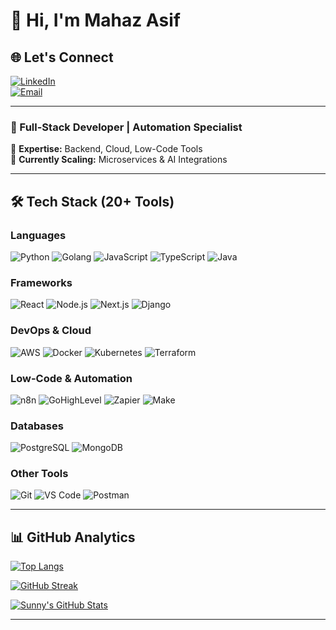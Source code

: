 # 👋 Hi, I'm Mahaz Asif

## 🌐 Let's Connect  
[![LinkedIn](https://img.shields.io/badge/LinkedIn-0077B5?style=for-the-badge&logo=linkedin&logoColor=white)](https://www.linkedin.com/in/mahaz-asif-357374228)  
[![Email](https://img.shields.io/badge/Email-D14836?style=for-the-badge&logo=gmail&logoColor=white)](mailto:rajasunny9299@gmail.com)  

---

### 🚀 Full-Stack Developer | Automation Specialist  

🔹 **Expertise:** Backend, Cloud, Low-Code Tools  
🔹 **Currently Scaling:** Microservices & AI Integrations  

---

## 🛠️ **Tech Stack (20+ Tools)**  

### **Languages**  
![Python](https://img.shields.io/badge/Python-3776AB?style=for-the-badge&logo=python&logoColor=white)
![Golang](https://img.shields.io/badge/Go-00ADD8?style=for-the-badge&logo=go&logoColor=white)
![JavaScript](https://img.shields.io/badge/JavaScript-F7DF1E?style=for-the-badge&logo=javascript&logoColor=black)
![TypeScript](https://img.shields.io/badge/TypeScript-3178C6?style=for-the-badge&logo=typescript&logoColor=white)
![Java](https://img.shields.io/badge/Java-007396?style=for-the-badge&logo=java&logoColor=white)

### **Frameworks**  
![React](https://img.shields.io/badge/React-61DAFB?style=for-the-badge&logo=react&logoColor=black)
![Node.js](https://img.shields.io/badge/Node.js-339933?style=for-the-badge&logo=node.js&logoColor=white)
![Next.js](https://img.shields.io/badge/Next.js-000000?style=for-the-badge&logo=next.js&logoColor=white)
![Django](https://img.shields.io/badge/Django-092E20?style=for-the-badge&logo=django&logoColor=white)

### **DevOps & Cloud**  
![AWS](https://img.shields.io/badge/AWS-232F3E?style=for-the-badge&logo=amazon-aws&logoColor=white)
![Docker](https://img.shields.io/badge/Docker-2496ED?style=for-the-badge&logo=docker&logoColor=white)
![Kubernetes](https://img.shields.io/badge/Kubernetes-326CE5?style=for-the-badge&logo=kubernetes&logoColor=white)
![Terraform](https://img.shields.io/badge/Terraform-7B42BC?style=for-the-badge&logo=terraform&logoColor=white)

### **Low-Code & Automation**  
![n8n](https://img.shields.io/badge/n8n-000000?style=for-the-badge&logo=n8n&logoColor=white)
![GoHighLevel](https://img.shields.io/badge/GoHighLevel-00AEEF?style=for-the-badge&logo=data:image/svg+xml;base64,PHN2ZyB4bWxucz0iaHR0cDovL3d3dy53My5vcmcvMjAwMC9zdmciIHZpZXdCb3g9IjAgMCA1MTIgNTEyIj48cGF0aCBmaWxsPSIjMDBBRUVGIiBkPSJNMjU2IDhDMTE5IDggOCAxMTkgOCAyNTZzMTExIDI0OCAyNDggMjQ4IDI0OC0xMTEgMjQ4LTI0OFMzOTMgOCAyNTYgOHptMCA0NDguNWMtMTEwLjUgMC0yMDAuNS05MC0yMDAuNS0yMDAuNVMxNDUuNSA1Ni41IDI1NiA1Ni41IDQ1Ni41IDE0Ni41IDQ1Ni41IDI1NiAzNjYuNSA0NTYuNSAyNTYgNDU2LjV6Ii8+PC9zdmc+)
![Zapier](https://img.shields.io/badge/Zapier-FF4A00?style=for-the-badge&logo=zapier&logoColor=white)
![Make](https://img.shields.io/badge/Make-00C7B7?style=for-the-badge&logo=integromat&logoColor=white)

### **Databases**  
![PostgreSQL](https://img.shields.io/badge/PostgreSQL-4169E1?style=for-the-badge&logo=postgresql&logoColor=white)
![MongoDB](https://img.shields.io/badge/MongoDB-47A248?style=for-the-badge&logo=mongodb&logoColor=white)

### **Other Tools**  
![Git](https://img.shields.io/badge/Git-F05032?style=for-the-badge&logo=git&logoColor=white)
![VS Code](https://img.shields.io/badge/VS_Code-007ACC?style=for-the-badge&logo=visual-studio-code&logoColor=white)
![Postman](https://img.shields.io/badge/Postman-FF6C37?style=for-the-badge&logo=postman&logoColor=white)

---

## 📊 **GitHub Analytics**  

[![Top Langs](https://github-readme-stats.vercel.app/api/top-langs/?username=rjsunny109&layout=compact&theme=radical&hide=html,css)](https://github.com/anuraghazra/github-readme-stats)  

[![GitHub Streak](https://streak-stats.demolab.com?user=rjsunny109&theme=dark&hide_border=true)](https://git.io/streak-stats)  

[![Sunny's GitHub Stats](https://github-readme-stats.vercel.app/api?username=rjsunny109&show_icons=true&theme=radical)](https://github.com/anuraghazra/github-readme-stats)  

---
